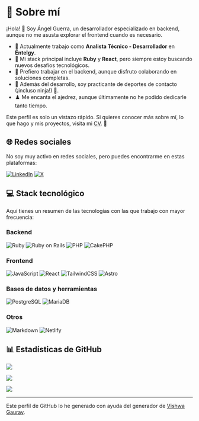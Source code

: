 # 💫 Sobre mí

¡Hola! 👋 Soy Ángel Guerra, un desarrollador especializado en backend, aunque no me asusta explorar el frontend cuando es necesario.

- 🔭 Actualmente trabajo como **Analista Técnico - Desarrollador** en **Entelgy**.
- 🌱 Mi stack principal incluye **Ruby** y **React**, pero siempre estoy buscando nuevos desafíos tecnológicos.
- 👯 Prefiero trabajar en el backend, aunque disfruto colaborando en soluciones completas.
- 🥷 Además del desarrollo, soy practicante de deportes de contacto (¡incluso ninja!) 🥋.
- ♟️ Me encanta el ajedrez, aunque últimamente no he podido dedicarle tanto tiempo.

Este perfil es solo un vistazo rápido. Si quieres conocer más sobre mí, lo que hago y mis proyectos, visita mi [CV](https://angelguerra.me/cv/). 🚀

## 🌐 Redes sociales

No soy muy activo en redes sociales, pero puedes encontrarme en estas plataformas:

[![LinkedIn](https://img.shields.io/badge/LinkedIn-0077B5.svg?style=for-the-badge&logo=linkedin&logoColor=white)](https://linkedin.com/in/angel-guerra-revilla)
[![X](https://img.shields.io/badge/@AngelLGuerra-000.svg?style=for-the-badge&logo=x&logoColor=white)](https://twitter.com/angellguerra)

## 💻 Stack tecnológico

Aquí tienes un resumen de las tecnologías con las que trabajo con mayor frecuencia:

### Backend
![Ruby](https://img.shields.io/badge/ruby-CC342D.svg?style=for-the-badge&logo=ruby&logoColor=white) 
![Ruby on Rails](https://img.shields.io/badge/rails-D30001.svg?style=for-the-badge&logo=ruby-on-rails&logoColor=white) 
![PHP](https://img.shields.io/badge/php-777BB4.svg?style=for-the-badge&logo=php&logoColor=white) 
![CakePHP](https://img.shields.io/badge/cakePHP-D33C44.svg?style=for-the-badge&logo=cakephp&logoColor=white)

### Frontend
![JavaScript](https://img.shields.io/badge/javascript-323330.svg?style=for-the-badge&logo=javascript&logoColor=F7DF1E) 
![React](https://img.shields.io/badge/react-20232a.svg?style=for-the-badge&logo=react&logoColor=61DAFB) 
![TailwindCSS](https://img.shields.io/badge/tailwindcss-38B2AC.svg?style=for-the-badge&logo=tailwind-css&logoColor=white) 
![Astro](https://img.shields.io/badge/Astro-7C3AED?style=for-the-badge&logo=astro&logoColor=white)

### Bases de datos y herramientas
![PostgreSQL](https://img.shields.io/badge/PostgreSQL-336791.svg?style=for-the-badge&logo=postgresql&logoColor=white) 
![MariaDB](https://img.shields.io/badge/MariaDB-003545?style=for-the-badge&logo=mariadb&logoColor=white)

### Otros
![Markdown](https://img.shields.io/badge/markdown-000000.svg?style=for-the-badge&logo=markdown&logoColor=white) 
![Netlify](https://img.shields.io/badge/netlify-000000.svg?style=for-the-badge&logo=netlify&logoColor=#00C7B7)


## 📊 Estadísticas de GitHub

![](https://github-readme-stats.vercel.app/api?username=AngelGuerra&theme=dark&hide_border=false&include_all_commits=true&count_private=true)

![](https://github-readme-streak-stats.herokuapp.com/?user=AngelGuerra&theme=dark&hide_border=false)

![](https://github-readme-stats.vercel.app/api/top-langs/?username=AngelGuerra&theme=dark&hide_border=false&include_all_commits=true&count_private=true&layout=compact)

---

Este perfil de GitHub lo he generado con ayuda del generador de [Vishwa Gaurav](https://gprm.itsvg.in/).
